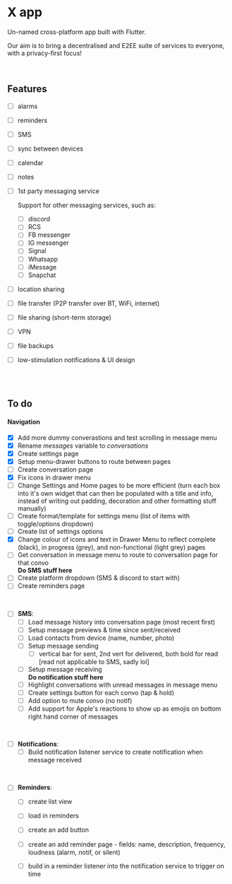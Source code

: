 # X app

Un-named cross-platform app built with Flutter.

Our aim is to bring a decentralised and E2EE suite of services to everyone, with a privacy-first focus!

<br>

## Features
- [ ]  alarms
- [ ]  reminders
- [ ]  SMS
- [ ]  sync between devices
- [ ]  calendar
- [ ]  notes
- [ ]  1st party messaging service

    Support for other messaging services, such as:
    - [ ]  discord
    - [ ]  RCS
    - [ ]  FB messenger
    - [ ]  IG messenger
    - [ ]  Signal
    - [ ]  Whatsapp
    - [ ]  iMessage
    - [ ]  Snapchat

- [ ]  location sharing
- [ ]  file transfer (P2P transfer over BT, WiFi, internet)
- [ ]  file sharing (short-term storage)
- [ ]  VPN
- [ ]  file backups
- [ ]  low-stimulation notifications & UI design


<br> <br>

## To do
#### Navigation
- [X]  Add more dummy converastions and test scrolling in message menu
- [X]  Rename *messages* variable to *conversations*
- [X]  Create settings page
- [X]  Setup menu-drawer buttons to route between pages
- [ ]  Create conversation page
- [X]  Fix icons in drawer menu
- [ ]  Change Settings and Home pages to be more efficient (turn each box into it's own widget that can then be populated with a title and info, instead of writing out padding, decoration and other formatting stuff manually)
- [ ]  Create format/template for settings menu (list of items with toggle/options dropdown)
- [ ]  Create list of settings options
- [X]  Change colour of icons and text in Drawer Menu to reflect complete (black), in progress (grey), and non-functional (light grey) pages
- [ ]  Get conversation in message menu to route to conversation page for that convo
<br> **Do SMS stuff here**
- [ ]  Create platform dropdown (SMS & discord to start with)
- [ ]  Create reminders page
	
<br>
	
- [ ]  **SMS**:
	- [ ]  Load message history into conversation page (most recent first)
	- [ ]  Setup message previews & time since sent/received
	- [ ]  Load contacts from device (name, number, photo)
	- [ ]  Setup message sending 
		- [ ]  vertical bar for sent, 2nd vert for delivered, both bold for read 
		[read not applicable to SMS, sadly lol]
	- [ ]  Setup message receiving
	       <br> **Do notification stuff here**
	- [ ]  Highlight conversations with unread messages in message menu
	- [ ]  Create settings button for each convo (tap & hold)
	- [ ]  Add option to mute convo (no notif)
	- [ ]  Add support for Apple's reactions to show up as emojis on bottom right hand corner of messages

<br>	
	
- [ ]  **Notifications**:
	- [ ]  Build notification listener service to create notification when message received
	
<br>
	
- [ ]  **Reminders**:
	- [ ]  create list view
	- [ ]  load in reminders
	- [ ]  create an add button
	- [ ]  create an add reminder page - fields: name, description, frequency, loudness (alarm, notif, or silent)
	- [ ]  build in a reminder listener into the notification service to trigger on time
	
	
	

	
